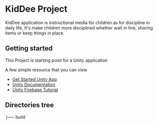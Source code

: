 # KidDee Project
 KidDee application is instructional media for children as for discipline in daily life, It's make children more disciplined whether wait in line, 
sharing items or keep things in place. 
## Getting started
This Project is starting point for a Unity application

A few simple resource that you can view
* [Get Started Unity App](https://store.unity.com/?_gl=1*13va2t1*_gcl_aw*R0NMLjE2MjMxMzA1MjIuQ2owS0NRandoX2VGQmhEWkFSSXNBTEhqSUtmMHdZbjc3ZHN6X28tSkQ1ZU9Rb1RKNHhPUVV2UnlsdXJoOThsZlQ5QWNFQnYzT2ZDQ0tEVWFBb1lkRUFMd193Y0I.*_ga*MTU4OTMxNjQxOS4xNjE5NjAyNTIx*_ga_1S78EFL1W5*MTYyMzEzMDE4OS4xLjEuMTYyMzEzMDg1Ny41OQ..&_ga=2.203112915.310101103.1623130189-1589316419.1619602521&_gac=1.183033428.1623130522.Cj0KCQjwh_eFBhDZARIsALHjIKf0wYn77dsz_o-JD5eOQoTJ4xOQUvRylurh98lfT9AcEBv3OfCCKDUaAoYdEALw_wcB#plans-individual)
* [Unity Documentation](https://docs.unity3d.com/560/Documentation/ScriptReference/index.html)
* [Unity Firebase Tutorial](https://firebase.google.com/docs/database/unity/start)
## Directories tree
├── build
